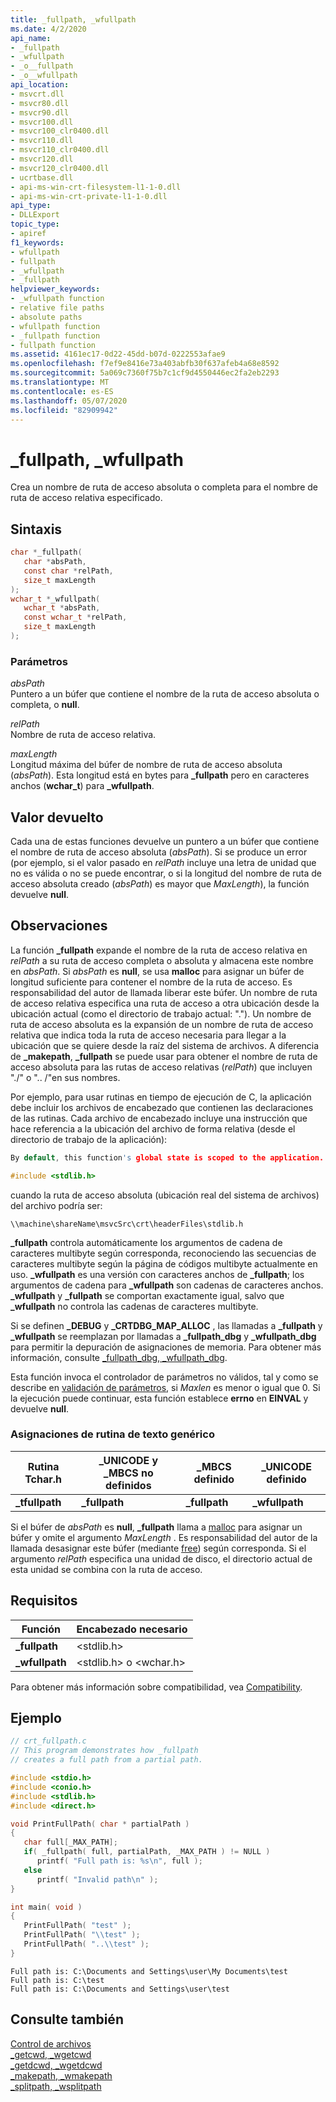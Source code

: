 ```yaml
---
title: _fullpath, _wfullpath
ms.date: 4/2/2020
api_name:
- _fullpath
- _wfullpath
- _o__fullpath
- _o__wfullpath
api_location:
- msvcrt.dll
- msvcr80.dll
- msvcr90.dll
- msvcr100.dll
- msvcr100_clr0400.dll
- msvcr110.dll
- msvcr110_clr0400.dll
- msvcr120.dll
- msvcr120_clr0400.dll
- ucrtbase.dll
- api-ms-win-crt-filesystem-l1-1-0.dll
- api-ms-win-crt-private-l1-1-0.dll
api_type:
- DLLExport
topic_type:
- apiref
f1_keywords:
- wfullpath
- fullpath
- _wfullpath
- _fullpath
helpviewer_keywords:
- _wfullpath function
- relative file paths
- absolute paths
- wfullpath function
- _fullpath function
- fullpath function
ms.assetid: 4161ec17-0d22-45dd-b07d-0222553afae9
ms.openlocfilehash: f7ef9e8416e73a403abfb30f637afeb4a68e8592
ms.sourcegitcommit: 5a069c7360f75b7c1cf9d4550446ec2fa2eb2293
ms.translationtype: MT
ms.contentlocale: es-ES
ms.lasthandoff: 05/07/2020
ms.locfileid: "82909942"
---
```

# <a name="_fullpath-_wfullpath"></a>_fullpath, _wfullpath

Crea un nombre de ruta de acceso absoluta o completa para el nombre de ruta de acceso relativa especificado.

## <a name="syntax"></a>Sintaxis

```C
char *_fullpath(
   char *absPath,
   const char *relPath,
   size_t maxLength
);
wchar_t *_wfullpath(
   wchar_t *absPath,
   const wchar_t *relPath,
   size_t maxLength
);
```

### <a name="parameters"></a>Parámetros

*absPath*<br/>
Puntero a un búfer que contiene el nombre de la ruta de acceso absoluta o completa, o **null**.

*relPath*<br/>
Nombre de ruta de acceso relativa.

*maxLength*<br/>
Longitud máxima del búfer de nombre de ruta de acceso absoluta (*absPath*). Esta longitud está en bytes para **_fullpath** pero en caracteres anchos (**wchar_t**) para **_wfullpath**.

## <a name="return-value"></a>Valor devuelto

Cada una de estas funciones devuelve un puntero a un búfer que contiene el nombre de ruta de acceso absoluta (*absPath*). Si se produce un error (por ejemplo, si el valor pasado en *relPath* incluye una letra de unidad que no es válida o no se puede encontrar, o si la longitud del nombre de ruta de acceso absoluta creado (*absPath*) es mayor que *MaxLength*), la función devuelve **null**.

## <a name="remarks"></a>Observaciones

La función **_fullpath** expande el nombre de la ruta de acceso relativa en *relPath* a su ruta de acceso completa o absoluta y almacena este nombre en *absPath*. Si *absPath* es **null**, se usa **malloc** para asignar un búfer de longitud suficiente para contener el nombre de la ruta de acceso. Es responsabilidad del autor de llamada liberar este búfer. Un nombre de ruta de acceso relativa especifica una ruta de acceso a otra ubicación desde la ubicación actual (como el directorio de trabajo actual: "."). Un nombre de ruta de acceso absoluta es la expansión de un nombre de ruta de acceso relativa que indica toda la ruta de acceso necesaria para llegar a la ubicación que se quiere desde la raíz del sistema de archivos. A diferencia de **_makepath**, **_fullpath** se puede usar para obtener el nombre de ruta de acceso absoluta para las rutas de acceso relativas (*relPath*) que incluyen "./" o ".. /"en sus nombres.

Por ejemplo, para usar rutinas en tiempo de ejecución de C, la aplicación debe incluir los archivos de encabezado que contienen las declaraciones de las rutinas. Cada archivo de encabezado incluye una instrucción que hace referencia a la ubicación del archivo de forma relativa (desde el directorio de trabajo de la aplicación):

```C
By default, this function's global state is scoped to the application. To change this, see [Global state in the CRT](../global-state.md).

#include <stdlib.h>
```

cuando la ruta de acceso absoluta (ubicación real del sistema de archivos) del archivo podría ser:

`\\machine\shareName\msvcSrc\crt\headerFiles\stdlib.h`

**_fullpath** controla automáticamente los argumentos de cadena de caracteres multibyte según corresponda, reconociendo las secuencias de caracteres multibyte según la página de códigos multibyte actualmente en uso. **_wfullpath** es una versión con caracteres anchos de **_fullpath**; los argumentos de cadena para **_wfullpath** son cadenas de caracteres anchos. **_wfullpath** y **_fullpath** se comportan exactamente igual, salvo que **_wfullpath** no controla las cadenas de caracteres multibyte.

Si se definen **_DEBUG** y **_CRTDBG_MAP_ALLOC** , las llamadas a **_fullpath** y **_wfullpath** se reemplazan por llamadas a **_fullpath_dbg** y **_wfullpath_dbg** para permitir la depuración de asignaciones de memoria. Para obtener más información, consulte [_fullpath_dbg, _wfullpath_dbg](fullpath-dbg-wfullpath-dbg.md).

Esta función invoca el controlador de parámetros no válidos, tal y como se describe en [validación de parámetros](../../c-runtime-library/parameter-validation.md), si *Maxlen* es menor o igual que 0. Si la ejecución puede continuar, esta función establece **errno** en **EINVAL** y devuelve **null**.

### <a name="generic-text-routine-mappings"></a>Asignaciones de rutina de texto genérico

|Rutina Tchar.h|_UNICODE y _MBCS no definidos|_MBCS definido|_UNICODE definido|
|---------------------|--------------------------------------|--------------------|-----------------------|
|**_tfullpath**|**_fullpath**|**_fullpath**|**_wfullpath**|

Si el búfer de *absPath* es **null**, **_fullpath** llama a [malloc](malloc.md) para asignar un búfer y omite el argumento *MaxLength* . Es responsabilidad del autor de la llamada desasignar este búfer (mediante [free](free.md)) según corresponda. Si el argumento *relPath* especifica una unidad de disco, el directorio actual de esta unidad se combina con la ruta de acceso.

## <a name="requirements"></a>Requisitos

|Función|Encabezado necesario|
|--------------|---------------------|
|**_fullpath**|\<stdlib.h>|
|**_wfullpath**|\<stdlib.h> o \<wchar.h>|

Para obtener más información sobre compatibilidad, vea [Compatibility](../../c-runtime-library/compatibility.md).

## <a name="example"></a>Ejemplo

```C
// crt_fullpath.c
// This program demonstrates how _fullpath
// creates a full path from a partial path.

#include <stdio.h>
#include <conio.h>
#include <stdlib.h>
#include <direct.h>

void PrintFullPath( char * partialPath )
{
   char full[_MAX_PATH];
   if( _fullpath( full, partialPath, _MAX_PATH ) != NULL )
      printf( "Full path is: %s\n", full );
   else
      printf( "Invalid path\n" );
}

int main( void )
{
   PrintFullPath( "test" );
   PrintFullPath( "\\test" );
   PrintFullPath( "..\\test" );
}
```

```Output
Full path is: C:\Documents and Settings\user\My Documents\test
Full path is: C:\test
Full path is: C:\Documents and Settings\user\test
```

## <a name="see-also"></a>Consulte también

[Control de archivos](../../c-runtime-library/file-handling.md)<br/>
[_getcwd, _wgetcwd](getcwd-wgetcwd.md)<br/>
[_getdcwd, _wgetdcwd](getdcwd-wgetdcwd.md)<br/>
[_makepath, _wmakepath](makepath-wmakepath.md)<br/>
[_splitpath, _wsplitpath](splitpath-wsplitpath.md)<br/>
